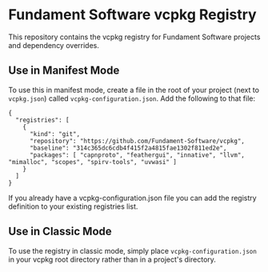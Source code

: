 # Fundament Software vcpkg Registry
This repository contains the vcpkg registry for Fundament Software projects and dependency overrides.

## Use in Manifest Mode
To use this in manifest mode, create a file in the root of your project (next to `vcpkg.json`) called `vcpkg-configuration.json`. Add the following to that file:

    {
      "registries": [
        {
          "kind": "git",
          "repository": "https://github.com/Fundament-Software/vcpkg",
          "baseline": "314c365dc6cdb4f415f2a4815fae1302f811ed2e",
          "packages": [ "capnproto", "feathergui", "innative", "llvm", "mimalloc", "scopes", "spirv-tools", "uvwasi" ]
        }
      ]
    }

If you already have a vcpkg-configuration.json file you can add the registry definition to your existing registries list.

## Use in Classic Mode
To use the registry in classic mode, simply place `vcpkg-configuration.json` in your vcpkg root directory rather than in a project's directory.
